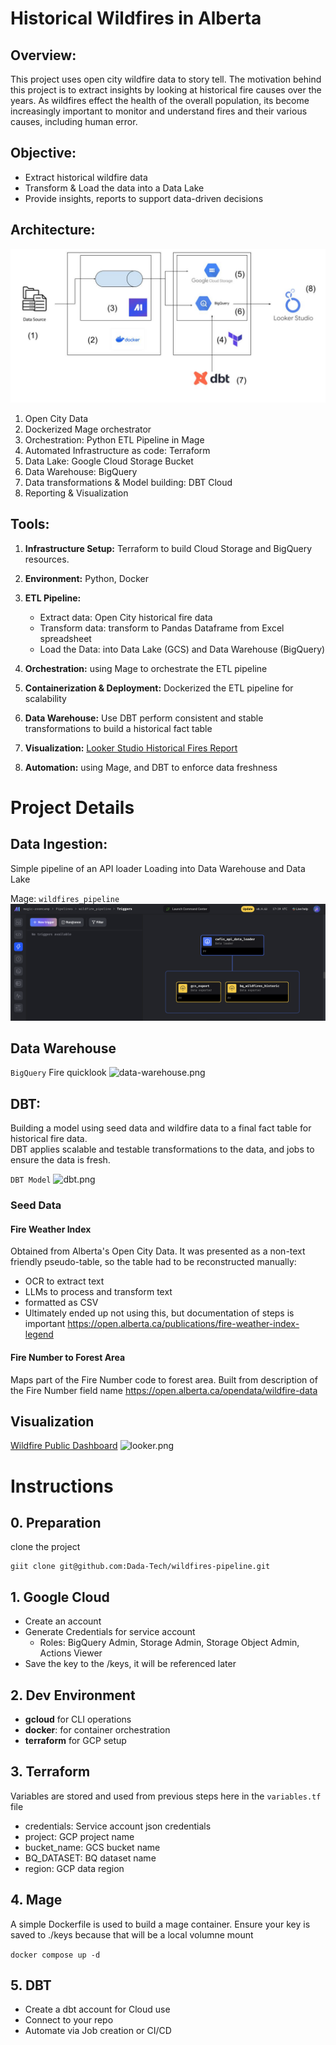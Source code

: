 # Historical Wildfires in Alberta
## Overview:
This project uses open city wildfire data to story tell.
The motivation behind this project is to extract insights by looking at historical fire causes over the years.
As wildfires effect the health of the overall population, its become increasingly important to monitor and understand fires and their various causes, including human error.

## Objective:
* Extract historical wildfire data
* Transform & Load the data into a Data Lake
* Provide insights, reports to support data-driven decisions

## Architecture:

![pipeline-architecture.jpg](readme_images/pipeline-architecture.jpg)
1. Open City Data
2. Dockerized Mage orchestrator
3. Orchestration: Python ETL Pipeline in Mage
4. Automated Infrastructure as code: Terraform
5. Data Lake: Google Cloud Storage Bucket
6. Data Warehouse: BigQuery
7. Data transformations & Model building: DBT Cloud
8. Reporting & Visualization

## Tools:
1. **Infrastructure Setup:** Terraform to build Cloud Storage and BigQuery resources.
2. **Environment:** Python, Docker
3. **ETL Pipeline:**
   * Extract data: Open City historical fire data
   * Transform data: transform to Pandas Dataframe from Excel spreadsheet
   * Load the Data: into Data Lake (GCS) and Data Warehouse (BigQuery) 

4. **Orchestration:** using Mage to orchestrate the ETL pipeline
5. **Containerization & Deployment:** Dockerized the ETL pipeline for scalability
6. **Data Warehouse:** Use DBT perform consistent and stable transformations to build a historical fact table
7. **Visualization:** [Looker Studio Historical Fires Report](https://lookerstudio.google.com/reporting/c7243c72-47b9-455e-a55f-d30cb3da2305)
8. **Automation:** using Mage, and DBT to enforce data freshness

# Project Details

## Data Ingestion:
Simple pipeline of an API loader
Loading into Data Warehouse and Data Lake
  
Mage: ```wildfires_pipeline```
 ![mage.png](readme_images%2Fmage.png)

## Data Warehouse
```BigQuery``` Fire quicklook
![data-warehouse.png](readme_images%2Fdata-warehouse.png)

## DBT:
Building a model using seed data and wildfire data to a final fact table for historical fire data.  
DBT applies scalable and testable transformations to the data, and jobs to ensure the data is fresh.

```DBT Model```
![dbt.png](readme_images%2Fdbt.png)

### Seed Data
#### Fire Weather Index
Obtained from Alberta's Open City Data. It was presented as a non-text friendly pseudo-table, so the table had to be reconstructed manually:
* OCR to extract text
* LLMs to process and transform text
* formatted as CSV
* Ultimately ended up not using this, but documentation of steps is important
https://open.alberta.ca/publications/fire-weather-index-legend

#### Fire Number to Forest Area
Maps part of the Fire Number code to forest area. Built from description of the Fire Number field name
https://open.alberta.ca/opendata/wildfire-data

## Visualization
[Wildfire Public Dashboard](https://lookerstudio.google.com/reporting/c7243c72-47b9-455e-a55f-d30cb3da2305)
![looker.png](readme_images%2Flooker.png)

# Instructions
## 0. Preparation
clone the project
```
giit clone git@github.com:Dada-Tech/wildfires-pipeline.git
```
## 1. Google Cloud
* Create an account
* Generate Credentials for service account
  * Roles: BigQuery Admin, Storage Admin, Storage Object Admin, Actions Viewer 
* Save the key to the /keys, it will be referenced later

## 2. Dev Environment
* **gcloud** for CLI operations
* **docker**: for container orchestration
* **terraform** for GCP setup

## 3. Terraform
Variables are stored and used from previous steps here in the ```variables.tf``` file
* credentials: Service account json credentials
* project: GCP project name
* bucket_name: GCS bucket name
* BQ_DATASET: BQ dataset name
* region: GCP data region

## 4. Mage
A simple Dockerfile is used to build a mage container.
Ensure your key is saved to ./keys because that will be a local volumne mount

```docker compose up -d```

## 5. DBT
* Create a dbt account for Cloud use
* Connect to your repo
* Automate via Job creation or CI/CD
